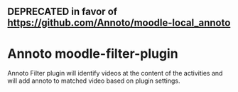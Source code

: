 ## DEPRECATED in favor of https://github.com/Annoto/moodle-local_annoto

# Annoto moodle-filter-plugin
 Annoto Filter plugin will identify videos at the content of the activities and will add annoto to matched video based on plugin settings.
